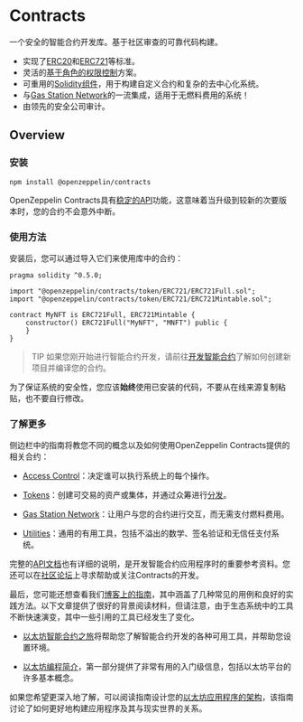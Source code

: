 # Contracts

一个安全的智能合约开发库。基于社区审查的可靠代码构建。
* 实现了[ERC20](./Tokens/ERC20/ERC20.md)和[ERC721](./Tokens/ERC721.md)等标准。
* 灵活的[基于角色的权限控制](./Access-Control.md)方案。
* 可重用的[Solidity组件](./Utilities.md)，用于构建自定义合约和复杂的去中心化系统。
* 与[Gas Station Network](./Gas-Station-Network/Strategies.md)的一流集成，适用于无燃料费用的系统！
* 由领先的安全公司审计。

## Overview

### 安装
```
npm install @openzeppelin/contracts
```

OpenZeppelin Contracts具有[稳定的API](./Releases&Stability.md#api稳定性)功能，这意味着当升级到较新的次要版本时，您的合约不会意外中断。

### 使用方法
安装后，您可以通过导入它们来使用库中的合约：
```
pragma solidity ^0.5.0;

import "@openzeppelin/contracts/token/ERC721/ERC721Full.sol";
import "@openzeppelin/contracts/token/ERC721/ERC721Mintable.sol";

contract MyNFT is ERC721Full, ERC721Mintable {
    constructor() ERC721Full("MyNFT", "MNFT") public {
    }
}
```

> TIP
如果您刚开始进行智能合约开发，请前往[开发智能合约](/Learn/Developing-smart-contracts/Developing-smart-contracts-hardh.md)了解如何创建新项目并编译您的合约。

为了保证系统的安全性，您应该**始终**使用已安装的代码，不要从在线来源复制粘贴，也不要自行修改。

### 了解更多

侧边栏中的指南将教您不同的概念以及如何使用OpenZeppelin Contracts提供的相关合约：

* [Access Control](./Access-Control.md)：决定谁可以执行系统上的每个操作。

* [Tokens](./Tokens/Tokens.md)：创建可交易的资产或集体，并通过众筹进行[分发](./API/Crowdsale.md)。

* [Gas Station Network](./Gas-Station-Network/Strategies.md)：让用户与您的合约进行交互，而无需支付燃料费用。

* [Utilities](./Utilities.md)：通用的有用工具，包括不溢出的数学、签名验证和无信任支付系统。

完整的[API文档](./API/ERC20.md)也有详细的说明，是开发智能合约应用程序时的重要参考资料。您还可以在[社区论坛](https://forum.openzeppelin.com/)上寻求帮助或关注Contracts的开发。

最后，您可能还想查看我们[博客上的指南](https://blog.openzeppelin.com/guides/)，其中涵盖了几种常见的用例和良好的实践方法。以下文章提供了很好的背景阅读材料，但请注意，由于生态系统中的工具不断快速演变，其中一些引用的工具已经发生了变化。

* [以太坊智能合约之旅](https://blog.openzeppelin.com/the-hitchhikers-guide-to-smart-contracts-in-ethereum-848f08001f05)将帮助您了解智能合约开发的各种可用工具，并帮助您设置环境。

* [以太坊编程简介](https://blog.openzeppelin.com/a-gentle-introduction-to-ethereum-programming-part-1-783cc7796094)，第一部分提供了非常有用的入门级信息，包括以太坊平台的许多基本概念。

如果您希望更深入地了解，可以阅读指南设计您的[以太坊应用程序的架构](https://blog.openzeppelin.com/designing-the-architecture-for-your-ethereum-application-9cec086f8317)，该指南讨论了如何更好地构建应用程序及其与现实世界的关系。